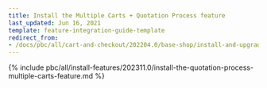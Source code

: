 ```yaml
---
title: Install the Multiple Carts + Quotation Process feature
last_updated: Jun 16, 2021
template: feature-integration-guide-template
redirect_from:
- /docs/pbc/all/cart-and-checkout/202204.0/base-shop/install-and-upgrade/install-features/install-the-multiple-carts-quotation-process-feature.html
---
```

{% include pbc/all/install-features/202311.0/install-the-quotation-process-multiple-carts-feature.md %} <!-- To edit, see /_includes/pbc/all/install-features/202311.0/install-the-quotation-process-multiple-carts-feature.md -->
